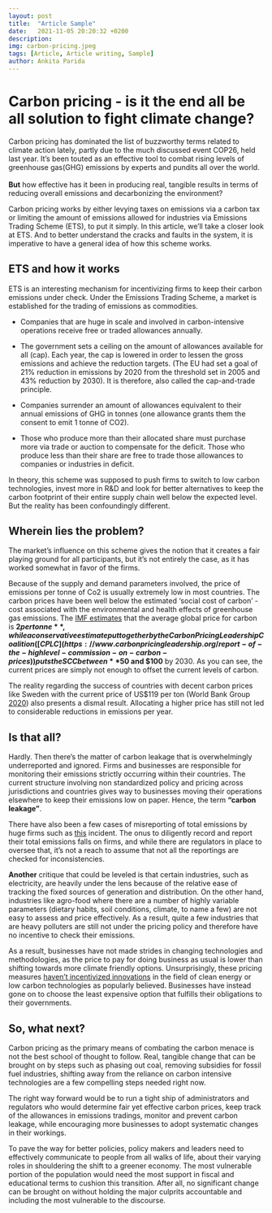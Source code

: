 ```yaml
---
layout: post
title:  "Article Sample"
date:   2021-11-05 20:20:32 +0200
description: 
img: carbon-pricing.jpeg
tags: [Article, Article writing, Sample]
author: Ankita Parida
---
```


# Carbon pricing - is it the end all be all solution to fight climate change?

Carbon pricing has dominated the list of buzzworthy terms related to climate action lately, partly due to the much discussed event COP26, held last year. It’s been touted as an effective tool to combat rising levels of greenhouse gas(GHG) emissions by experts and pundits all over the world. 
<br> <br>
**But** how effective has it been in producing real, tangible results in terms of reducing overall emissions and decarbonizing the environment? 

Carbon pricing works by either levying taxes on emissions via a carbon tax or limiting the amount of emissions allowed for industries via Emissions Trading Scheme (ETS), to put it simply. In this article, we’ll take a closer look at ETS. And to better understand the cracks and faults in the system, it is imperative to have a general idea of how this scheme works. 

## ETS and how it works                                                                    
ETS is an interesting mechanism for incentivizing firms to keep their carbon emissions under check. Under the Emissions Trading Scheme, a market is established for the trading of emissions as commodities. 

* Companies that are huge in scale and involved in carbon-intensive operations receive free or traded allowances annually. 

* The government sets a ceiling on the amount of allowances available for all (cap). Each year, the cap is lowered in order to lessen the gross emissions and achieve the reduction targets. (The EU had set a goal of 21% reduction in emissions by 2020 from the threshold set in 2005 and 43% reduction by 2030). It is therefore, also called the cap-and-trade principle. 

* Companies surrender an amount of allowances equivalent to their annual emissions of GHG in tonnes (one allowance grants them the consent to emit 1 tonne of CO2). 

* Those who produce more than their allocated share must purchase more via trade or auction to compensate for the deficit. Those who produce less than their share are free to trade those allowances to companies or industries in deficit. 

In theory, this scheme was supposed to push firms to switch to low carbon technologies, invest more in R&D and look for better alternatives to keep the carbon footprint of their entire supply chain well below the expected level. But the reality has been confoundingly different. 

## Wherein lies the problem?
The market’s influence on this scheme gives the notion that it creates a fair playing ground for all participants, but it’s not entirely the case, as it has worked somewhat in favor of the firms. 

Because of the supply and demand parameters involved, the price of emissions per tonne of Co2 is usually extremely low in most countries. The carbon prices have been well below the estimated ‘social cost of carbon’ - cost associated with the environmental and health effects of greenhouse gas emissions. The [IMF estimates](https://www.imf.org/external/pubs/ft/fandd/2019/12/the-case-for-carbon-taxation-and-putting-a-price-on-pollution-parry.htm) that the average global price for carbon is **$2 per tonne**, while a conservative estimate put together by the Carbon Pricing Leadership Coalition ([CPLC](https://www.carbonpricingleadership.org/report-of-the-highlevel-commission-on-carbon-prices)) puts the SCC between **$50 and $100** by 2030. As you can see, the current prices are simply not enough to offset the current levels of carbon.  

The reality regarding the success of countries with decent carbon prices like Sweden with the current price of US$119 per ton (World Bank Group [2020](https://openknowledge.worldbank.org/handle/10986/33809)) also presents a dismal result. Allocating a higher price has still not led to considerable reductions in emissions per year.

## Is that all?
Hardly. Then there’s the matter of carbon leakage that is overwhelmingly underreported and ignored. Firms and businesses are responsible for monitoring their emissions strictly occurring within their countries. The current structure involving non standardized policy and pricing across jurisdictions and countries gives way to businesses moving their operations elsewhere to keep their emissions low on paper. Hence, the term **“carbon leakage”**. 

There have also been a few cases of misreporting of total emissions by huge firms such as [this](https://www.theguardian.com/environment/2022/jan/31/australian-regulator-finds-large-scale-emissions-misreporting-by-coalminer-peabody#:~:text=Australian%20regulator%20finds%20large%2Dscale%20emissions%20misreporting%20by%20coalminer%20Peabody,-US%20giant%20agrees&text=The%20total%20error%20was%20large,largely%20cancelled%20each%20other%20out.) incident. The onus to diligently record and report their total emissions falls on firms, and while there are regulators in place to oversee that, it’s not a reach to assume that not all the reportings are checked for inconsistencies. 

**Another** critique that could be leveled is that certain industries, such as electricity, are heavily under the lens because of the relative ease of tracking the fixed sources of generation and distribution. On the other hand, industries like agro-food where there are a number of highly variable parameters (dietary habits, soil conditions, climate, to name a few) are not easy to assess and price effectively. As a result, quite a few industries that are heavy polluters are still not under the pricing policy and therefore have no incentive to check their emissions. 

As a result, businesses have not made strides in changing technologies and methodologies, as the price to pay for doing business as usual is lower than shifting towards more climate friendly options. Unsurprisingly, these pricing measures [haven’t incentivized innovations](https://www.sciencedirect.com/science/article/pii/S0301421518304063) in the field of clean energy or low carbon technologies as popularly believed. Businesses have instead gone on to choose the least expensive option that fulfills their obligations to their governments.

## So, what next?  
Carbon pricing as the primary means of combating the carbon menace is not the best school of thought to follow. Real, tangible change that can be brought on by steps such as phasing out coal, removing subsidies for fossil fuel industries, shifting away from the reliance on carbon intensive technologies are a few compelling steps needed right now. 

The right way forward would be to run a tight ship of administrators and regulators who would determine fair yet effective carbon prices, keep track of the allowances in emissions tradings, monitor and prevent carbon leakage, while encouraging more businesses to adopt systematic changes in their workings. 

To pave the way for better policies, policy makers and leaders need to effectively communicate to people from all walks of life, about their varying roles in shouldering the shift to a greener economy. The most vulnerable portion of the population would need the most support in fiscal and educational terms to cushion this transition. After all, no significant change can be brought on without holding the major culprits accountable and including the most vulnerable to the discourse. 
